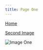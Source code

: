 ```yaml
---
title: Page One
---
```


[Home](/index.html)

[Second Image](/pages/page-two/index.html)

![Image One](/images/cat.jpg)